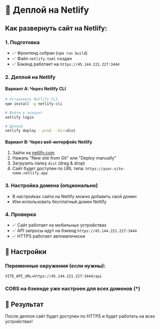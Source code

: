 # 🚀 Деплой на Netlify

## Как развернуть сайт на Netlify:

### 1. Подготовка
- ✅ Фронтенд собран (`npm run build`)
- ✅ Файл `netlify.toml` создан
- ✅ Бэкенд работает на `https://45.144.221.227:3444`

### 2. Деплой на Netlify

#### Вариант A: Через Netlify CLI
```bash
# Установить Netlify CLI
npm install -g netlify-cli

# Войти в аккаунт
netlify login

# Деплой
netlify deploy --prod --dir=dist
```

#### Вариант B: Через веб-интерфейс Netlify
1. Зайти на [netlify.com](https://netlify.com)
2. Нажать "New site from Git" или "Deploy manually"
3. Загрузить папку `dist` (drag & drop)
4. Сайт будет доступен по URL типа: `https://your-site-name.netlify.app`

### 3. Настройка домена (опционально)
- В настройках сайта на Netlify можно добавить свой домен
- Или использовать бесплатный домен Netlify

### 4. Проверка
- ✅ Сайт работает на мобильных устройствах
- ✅ API запросы идут на бэкенд `https://45.144.221.227:3444`
- ✅ HTTPS работает автоматически

## 🔧 Настройки

### Переменные окружения (если нужны):
```
VITE_API_URL=https://45.144.221.227:3444/api
```

### CORS на бэкенде уже настроен для всех доменов (*)

## 📱 Результат
После деплоя сайт будет доступен по HTTPS и будет работать на всех устройствах!
